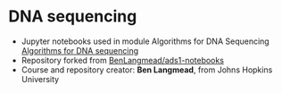 # DNA sequencing 
- Jupyter notebooks used in module Algorithms for DNA Sequencing <a href="https://www.coursera.org/learn/dna-sequencing/home/welcome">Algorithms for DNA sequencing</a>
- Repository forked from <a href="https://github.com/BenLangmead/ads1-notebooks">BenLangmead/ads1-notebooks</a>
- Course and repository creator: **Ben Langmead**, from Johns Hopkins University

